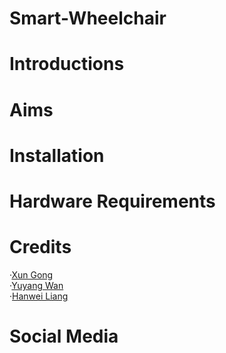 # Smart-Wheelchair 
# Introductions
# Aims
# Installation
#
#
# Hardware Requirements
# 
# Credits
·[Xun Gong](https://github.com/gongsmith)  
·[Yuyang Wan](https://github.com/jkZoidberg)  
·[Hanwei Liang](https://github.com/BrippoLiang)
# Social Media
